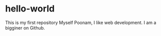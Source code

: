 # hello-world
This is my first repository
Myself Poonam, I like web development. I am a bigginer on Github.

